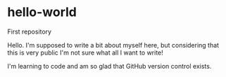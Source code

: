 # hello-world
First repository

Hello. I'm supposed to write a bit about myself here, but considering that this is very public I'm not sure what all I want to write!

I'm learning to code and am so glad that GitHub version control exists.

